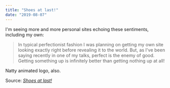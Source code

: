 ```yaml
---
title: "Shoes at last!"
date: "2019-08-07"
---
```


I'm seeing more and more personal sites echoing these sentiments, including my own:

> In typical perfectionist fashion I was planning on getting my own site looking exactly right before revealing it to the world. But, as I've been saying recently in one of my talks, perfect is the enemy of good. Getting something up is infinitely better than getting nothing up at all!

Natty animated logo, also.

Source: _[Shoes at last!](https://www.cassie.codes/posts/shoes-at-last/)_
